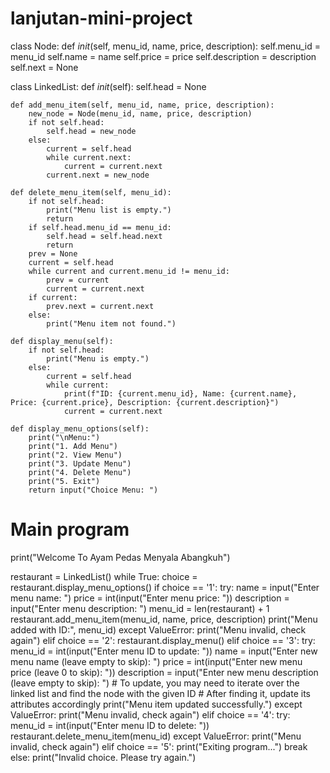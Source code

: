 # lanjutan-mini-project
class Node:
    def _init_(self, menu_id, name, price, description):
        self.menu_id = menu_id
        self.name = name
        self.price = price
        self.description = description
        self.next = None

class LinkedList:
    def _init_(self):
        self.head = None

    def add_menu_item(self, menu_id, name, price, description):
        new_node = Node(menu_id, name, price, description)
        if not self.head:
            self.head = new_node
        else:
            current = self.head
            while current.next:
                current = current.next
            current.next = new_node

    def delete_menu_item(self, menu_id):
        if not self.head:
            print("Menu list is empty.")
            return
        if self.head.menu_id == menu_id:
            self.head = self.head.next
            return
        prev = None
        current = self.head
        while current and current.menu_id != menu_id:
            prev = current
            current = current.next
        if current:
            prev.next = current.next
        else:
            print("Menu item not found.")

    def display_menu(self):
        if not self.head:
            print("Menu is empty.")
        else:
            current = self.head
            while current:
                print(f"ID: {current.menu_id}, Name: {current.name}, Price: {current.price}, Description: {current.description}")
                current = current.next

    def display_menu_options(self):
        print("\nMenu:")
        print("1. Add Menu")
        print("2. View Menu")
        print("3. Update Menu")
        print("4. Delete Menu")
        print("5. Exit")
        return input("Choice Menu: ")
    
# Main program
print("Welcome To Ayam Pedas Menyala Abangkuh")

restaurant = LinkedList()
while True:
    choice = restaurant.display_menu_options()
    if choice == '1':
        try:
            name = input("Enter menu name: ")
            price = int(input("Enter menu price: "))
            description = input("Enter menu description: ")
            menu_id = len(restaurant) + 1
            restaurant.add_menu_item(menu_id, name, price, description)
            print("Menu added with ID:", menu_id)
        except ValueError:
            print("Menu invalid, check again")
    elif choice == '2':
        restaurant.display_menu()
    elif choice == '3':
        try:
            menu_id = int(input("Enter menu ID to update: "))
            name = input("Enter new menu name (leave empty to skip): ")
            price = int(input("Enter new menu price (leave 0 to skip): "))
            description = input("Enter new menu description (leave empty to skip): ")
            # To update, you may need to iterate over the linked list and find the node with the given ID
            # After finding it, update its attributes accordingly
            print("Menu item updated successfully.")
        except ValueError:
            print("Menu invalid, check again")
    elif choice == '4':
        try:
            menu_id = int(input("Enter menu ID to delete: "))
            restaurant.delete_menu_item(menu_id)
        except ValueError:
            print("Menu invalid, check again")
    elif choice == '5':
        print("Exiting program...")
        break
    else:
        print("Invalid choice. Please try again.")
